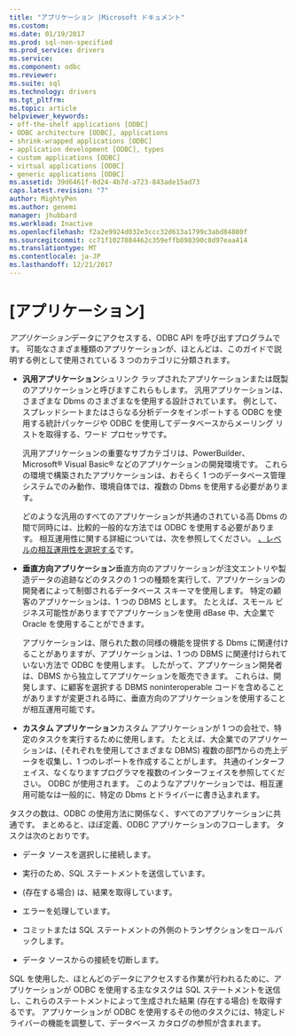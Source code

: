```yaml
---
title: "アプリケーション |Microsoft ドキュメント"
ms.custom: 
ms.date: 01/19/2017
ms.prod: sql-non-specified
ms.prod_service: drivers
ms.service: 
ms.component: odbc
ms.reviewer: 
ms.suite: sql
ms.technology: drivers
ms.tgt_pltfrm: 
ms.topic: article
helpviewer_keywords:
- off-the-shelf applications [ODBC]
- ODBC architecture [ODBC], applications
- shrink-wrapped applications [ODBC]
- application development [ODBC], types
- custom applications [ODBC]
- virtual applications [ODBC]
- generic applications [ODBC]
ms.assetid: 39d6461f-0d24-4b7d-a723-843ade15ad73
caps.latest.revision: "7"
author: MightyPen
ms.author: genemi
manager: jhubbard
ms.workload: Inactive
ms.openlocfilehash: f2a2e9924d032e3ccc32d613a1799c3abd84880f
ms.sourcegitcommit: cc71f1027884462c359effb898390c8d97eaa414
ms.translationtype: MT
ms.contentlocale: ja-JP
ms.lasthandoff: 12/21/2017
---
```

# <a name="applications"></a>[アプリケーション]
*アプリケーション*データにアクセスする、ODBC API を呼び出すプログラムです。 可能なさまざま種類のアプリケーションが、ほとんどは、このガイドで説明する例として使用されている 3 つのカテゴリに分類されます。  
  
-   **汎用アプリケーション**シュリンク ラップされたアプリケーションまたは既製のアプリケーションと呼びますこれらもします。 汎用アプリケーションは、さまざまな Dbms のさまざまなを使用する設計されています。 例として、スプレッドシートまたはさらなる分析データをインポートする ODBC を使用する統計パッケージや ODBC を使用してデータベースからメーリング リストを取得する、ワード プロセッサです。  
  
     汎用アプリケーションの重要なサブカテゴリは、PowerBuilder、Microsoft® Visual Basic® などのアプリケーションの開発環境です。 これらの環境で構築されたアプリケーションは、おそらく 1 つのデータベース管理システムでのみ動作、環境自体では、複数の Dbms を使用する必要があります。  
  
     どのような汎用のすべてのアプリケーションが共通のされている高 Dbms の間で同時には、比較的一般的な方法では ODBC を使用する必要があります。 相互運用性に関する詳細については、次を参照してください。 [、レベルの相互運用性を選択する](../../odbc/reference/develop-app/choosing-a-level-of-interoperability.md)です。  
  
-   **垂直方向アプリケーション**垂直方向のアプリケーションが注文エントリや製造データの追跡などのタスクの 1 つの種類を実行して、アプリケーションの開発者によって制御されるデータベース スキーマを使用します。 特定の顧客のアプリケーションは、1 つの DBMS とします。 たとえば、スモール ビジネス可能性がありますでアプリケーションを使用 dBase 中、大企業で Oracle を使用することができます。  
  
     アプリケーションは、限られた数の同様の機能を提供する Dbms に関連付けることがありますが、アプリケーションは、1 つの DBMS に関連付けられていない方法で ODBC を使用します。 したがって、アプリケーション開発者は、DBMS から独立してアプリケーションを販売できます。 これらは、開発します、に顧客を選択する DBMS noninteroperable コードを含めることがありますが変更される時に、垂直方向のアプリケーションを使用することが相互運用可能です。  
  
-   **カスタム アプリケーション**カスタム アプリケーションが 1 つの会社で、特定のタスクを実行するために使用します。 たとえば、大企業でのアプリケーションは、(それぞれを使用してさまざまな DBMS) 複数の部門からの売上データを収集し、1 つのレポートを作成することがします。 共通のインターフェイス、なくなりますプログラマを複数のインターフェイスを参照してください。 ODBC が使用されます。 このようなアプリケーションでは、相互運用可能なは一般的に、特定の Dbms とドライバーに書き込まれます。  
  
 タスクの数は、ODBC の使用方法に関係なく、すべてのアプリケーションに共通です。 まとめると、ほぼ定義、ODBC アプリケーションのフローします。 タスクは次のとおりです。  
  
-   データ ソースを選択しに接続します。  
  
-   実行のため、SQL ステートメントを送信しています。  
  
-   (存在する場合) は、結果を取得しています。  
  
-   エラーを処理しています。  
  
-   コミットまたは SQL ステートメントの外側のトランザクションをロールバックします。  
  
-   データ ソースからの接続を切断します。  
  
 SQL を使用した、ほとんどのデータにアクセスする作業が行われるために、アプリケーションが ODBC を使用する主なタスクは SQL ステートメントを送信し、これらのステートメントによって生成された結果 (存在する場合) を取得するです。 アプリケーションが ODBC を使用するその他のタスクには、特定しドライバーの機能を調整して、データベース カタログの参照が含まれます。
